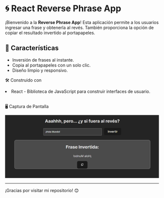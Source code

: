 # 🌀 React Reverse Phrase App

¡Bienvenido a la **Reverse Phrase App**! Esta aplicación permite a los usuarios ingresar una frase y obtenerla al revés. También proporciona la opción de copiar el resultado invertido al portapapeles.

## 🌟 Características

- Inversión de frases al instante.
- Copia al portapapeles con un solo clic.
- Diseño limpio y responsivo.

🛠️ Construido con

<li> React - Biblioteca de JavaScript para construir interfaces de usuario.
 
<br>
<br>

🖥️ Captura de Pantalla

![Screenshot of this app working](./src/images/Screenshot.png)

<hr>

¡Gracias por visitar mi repositorio! 😊
